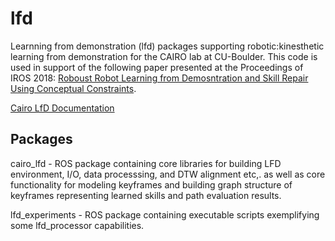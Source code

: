 # lfd
Learnning from demonstration (lfd) packages supporting robotic:kinesthetic learning from demonstration for the CAIRO lab at CU-Boulder. This code is used in support of the following paper presented at the Proceedings of IROS 2018: [Roboust Robot Learning from Demosntration and Skill Repair Using Conceptual Constraints](http://www.bradhayes.info/papers/iros18.pdf).

[Cairo LfD Documentation](https://cairo-robotics.github.io/lfd/_build/html/index.html)

## Packages

cairo_lfd - ROS package containing core libraries for building LFD environment, I/O, data processsing, and DTW alignment etc,. as well as core functionality for modeling keyframes and building graph structure of keyframes representing learned skills and path evaluation results.


lfd_experiments - ROS package containing executable scripts exemplifying some lfd_processor capabilities.


